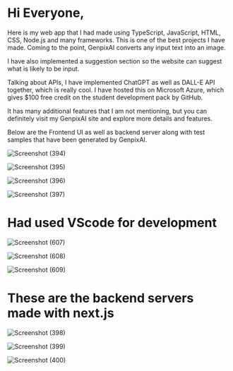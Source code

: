 # Hi Everyone,

Here is my web app that I had made using TypeScript, JavaScript, HTML, CSS, Node.js and many frameworks.
This is one of the best projects I have made. Coming to the point, GenpixAI converts any input text into an image.

I have also implemented a suggestion section so the website can suggest what is likely to be input.

Talking about APIs, I have implemented ChatGPT as well as DALL-E API together, which is really cool. 
I have hosted this on Microsoft Azure, which gives $100 free credit on the student development pack by GitHub.

It has many additional features that I am not mentioning, but you can definitely visit my GenpixAI site and explore more details and features.

Below are the Frontend UI as well as backend server along with test samples that have been generated by GenpixAI.


![Screenshot (394)](https://github.com/siddharthgauts/GenpixAI/assets/95357196/083579cb-69c2-4bff-9177-d0946616cf2e)

![Screenshot (395)](https://github.com/siddharthgauts/GenpixAI/assets/95357196/0972e6a3-a36d-433a-a356-b9ba7fcb5235)

![Screenshot (396)](https://github.com/siddharthgauts/GenpixAI/assets/95357196/90ffbfc2-75ab-4249-8d48-387ec5efa03f)

![Screenshot (397)](https://github.com/siddharthgauts/GenpixAI/assets/95357196/b9a29073-6c2a-4e5b-99ea-505f43ade2bc)

# Had used VScode for development

![Screenshot (607)](https://github.com/siddharthgauts/GenpixAI/assets/95357196/9b51b229-23b0-4c7a-87db-f0f38de9bc18)

![Screenshot (608)](https://github.com/siddharthgauts/GenpixAI/assets/95357196/c4adf144-9520-427a-a256-c5a521c86e7e)

![Screenshot (609)](https://github.com/siddharthgauts/GenpixAI/assets/95357196/bbbeea02-e277-4f4d-8761-e325c0734293)

# These are the backend servers made with next.js 

![Screenshot (398)](https://github.com/siddharthgauts/GenpixAI/assets/95357196/1f318e01-f2c8-4380-ab2c-5dd9dc823b93)

![Screenshot (399)](https://github.com/siddharthgauts/GenpixAI/assets/95357196/ba840ee2-7d62-4f57-b0fc-da3d5d37e083)

![Screenshot (400)](https://github.com/siddharthgauts/GenpixAI/assets/95357196/dd312067-05a7-4751-bb3b-53c6fe187c26)




